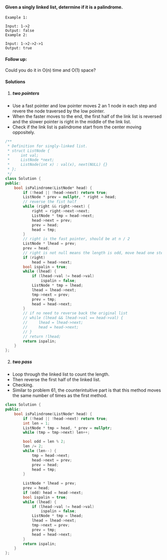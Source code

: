 #### Given a singly linked list, determine if it is a palindrome.

```
Example 1:

Input: 1->2
Output: false
Example 2:

Input: 1->2->2->1
Output: true
```

#### Follow up:
Could you do it in O(n) time and O(1) space?


#### Solutions

1. ##### two pointers

- Use a fast pointer and low pointer moves 2 an 1 node in each step and revere the node traversed by the low pointer.
- When the faster moves to the end, the first half of the link list is reversed and the slower pointer is right in the middle of the link list.
- Check if the link list is palindrome start from the center moving oppositely.

```c++
/**
 * Definition for singly-linked list.
 * struct ListNode {
 *     int val;
 *     ListNode *next;
 *     ListNode(int x) : val(x), next(NULL) {}
 * };
 */
class Solution {
public:
    bool isPalindrome(ListNode* head) {
        if (!head || !head->next) return true;
        ListNode * prev = nullptr, * right = head;
        // reverse the fist half
        while (right && right->next) {
            right = right->next->next;
            ListNode * tmp = head->next;
            head->next = prev;
            prev = head;
            head = tmp;
        }
        // right is the fast pointer, should be at n / 2
        ListNode * lhead = prev;
        prev = head;
        // right is not null means the length is odd, move head one step forward
        if (right)
            head = head->next;
        bool ispalin = true;
        while (lhead) {
            if (lhead->val != head->val)
                ispalin = false;
            ListNode * tmp = lhead;
            lhead = lhead->next;
            tmp->next = prev;
            prev = tmp;
            head = head->next;
        }
        // if no need to reverse back the original list
        // while (lhead && lhead->val == head->val) {
        //     lhead = lhead->next;
        //     head = head->next;
        // }
        // return !lhead;
        return ispalin;
    }
};
```


2. ##### two pass


- Loop through the linked list to count the length.
- Then reverse the first half of the linked list.
- Checking.
- Similar to problem 61, the counterintuitive part is that this method moves the same number of times as the first method.

```c++
class Solution {
public:
    bool isPalindrome(ListNode* head) {
        if (!head || !head->next) return true;
        int len = 1;
        ListNode * tmp = head, * prev = nullptr;
        while (tmp = tmp->next) len++;

        bool odd = len % 2;
        len /= 2;
        while (len--) {
            tmp = head->next;
            head->next = prev;
            prev = head;
            head = tmp;
        }
        
        ListNode * lhead = prev;
        prev = head;
        if (odd) head = head->next;
        bool ispalin = true;
        while (lhead) {
            if (lhead->val != head->val)
                ispalin = false;
            ListNode * tmp = lhead;
            lhead = lhead->next;
            tmp->next = prev;
            prev = tmp;
            head = head->next;
        }
        return ispalin;
    }
};
```